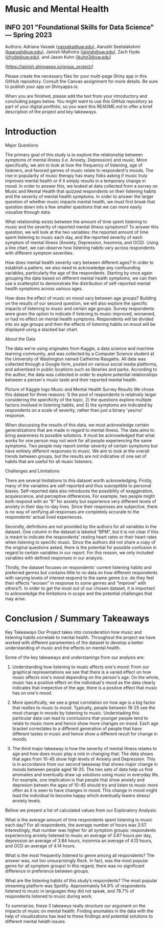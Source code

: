 # Music and Mental Health 
## INFO 201 "Foundational Skills for Data Science" — Spring 2023

Authors: Adriana Vassek (vasseka@uw.edu), Aarushi Seetalakshmi (baarush@uw.edu), Jainish Malhotra (jainish@uw.edu), Zach Hyde (zhyde@uw.edu), and Jason Kuhn (jkuhn3@uw.edu)

(https://jainish.shinyapps.io/group_project/)

Please create the necessary files for your multi-page Shiny app in this GitHub repository. Consult the Canvas assignment for more details. Be sure to publish your app on Shinyapps.io.

When you are finished, please add the text from your introductory and concluding pages below. You might want to use this GitHub repository as part of your digital portfolio, so you want this README.md to offer a brief description of the project and key takeaways.

# Introduction
Major Questions

The primary goal of this study is to explore the relationship between symptoms of mental illness (i.e. Anxiety, Depression) and music. More specifically, we aim to look at how the frequency of listening, age of listeners, and favored genres of music relate to respondent's moods. The rise in popularity of music therapy has many folks asking if music truly improves mental health or if it simply results in a temporary change in mood. In order to answer this, we looked at data collected from a survey on Music and Mental Health that quizzed respondents on their listening habits and the severity of mental health symptoms. In order to answer the larger question of whether music impacts mental health, we must first break that question down into a few smaller questions that we can more easily visualize through data:


What relationship exists between the amount of time spent listening to music and the severity of reported mental illness symptoms?
To answer this question, we will look at the two variables: the reported amount of time spent listening to music each day, and the reported severity of each symptom of mental illness (Anxiety, Depression, Insomnia, and OCD). Using a line chart, we can observe how listening habits vary across respondents with different symptom severities.


How does mental health severity vary between different ages?
In order to establish a pattern, we also need to acknowledge any confounding variables, particularly the age of the respondents. Starting by once again grouping the data based on different mental health symptoms, we can then use a scatterplot to demonstrate the distribution of self-reported mental health symptoms across various ages.


How does the effect of music on mood vary between age groups?
Building on the results of our second question, we will also explore the specific impacts of listening to music and certain age groups. Survey respondents were given the option to indicate if listening to music improved, worsened, or had no effect on mental health symptoms. Respondents will be divided into six age groups and then the effects of listening habits on mood will be displayed using a stacked bar chart.


About the Data

The data we're using originates from Kaggle, a data science and machine learning community, and was collected by a Computer Science student at the University of Washington named Catherine Rasgaitis. All data was collected through a Google form, posted on various social media platforms, and advertised in public locations such as libraries and parks. According to the author, the data was collected in order to explore potential relationships between a person's music taste and their reported mental health.

Picture of Kaggle logo Music and Mental Health Survey Results
We chose this dataset for three reasons: 1) the pool of respondents is relatively larger considering the specificity of the topic, 2) the questions explore multiple factors involved in listening habits, and 3) the symptoms are indicated by respondents on a scale of severity, rather than just a binary 'yes/no' response.

When discussing the results of this data, we must acknowledge certain generalizations that are made in regard to mental illness. The data aims to bring awareness to possible solutions. It must be acknowledged that what works for one person may not work for all people experiencing the same symptoms. Two people may report similar severity of certain symptoms but have entirely different responses to music. We aim to look at the overall trends between groups, but the results are not indicative of one set of habits that are useful for all music listeners.


Challenges and Limitations

There are several limitations to this dataset worth acknowledging. Firstly, many of the variables are self-reported and thus susceptible to personal biases. Self-reported data also introduces the possibility of exaggeration, acquiescence, and perceptive differences. For example, two people might both respond with an “8” for anxiety but experience very different levels of anxiety in their day-to-day lives. Since their responses are subjective, there is no way of verifying all responses are completely accurate to the respondents’ actual lived experiences.

Secondly, definitions are not provided by the authors for all variables in the dataset. One column in the dataset is labeled “BPM”, but it is not clear if this is meant to indicate the respondents’ resting heart rates or their heart rates when listening to specific music. Since the authors did not share a copy of the original questions asked, there is the potential for possible confusion in regard to certain variables in our report. For this reason, we only included variables with defined responses in our analysis.

Thirdly, the dataset focuses on respondents' current listening habits and preferred genres but contains little to no data on how different respondents with varying levels of interest respond to the same genre (i.e. do they feel their effects “worsen” in response to some genres and “improve” with others?). In order to get the most out of our chosen dataset, it is important to acknowledge the limitations in scope and the potential challenges that may arise.


# Conclusion / Summary Takeaways

Key Takeaways
Our Project takes into consideration how music and listening habits correlate to mental health. Throughout the project we have worked with different paramenters of the dataset to develop a better understanding of music and the effects on mental health.

Some of the key takeaways and understanings from our analysis are:
1. Understanding how listening to music affects one's mood: From our graphical representations we see that there is a varied effect on how music affects one's mood depending on the person's age. On the whole, music has a positive effect on the individual's mood as the data clearly indicates that irrepective of the age, there is a positive effect that music has on one's mood.

2. More specifically, we see a great correlation on how age is a big factor that realtes to music to mood. Typically, people between 18-25 see the most change in moods by listening to music. Understading this particular data can lead to conclusions that younger people tend to relate to music more and hence show more changes on mood. Each age bracket correclates to a different generation of people that have different tastes in music and hence show a different result for change in moods.

3. The third major takeaway is how the severity of mental illness relates to age and how does music play a role in changing that: The data shows that ages from 10-45 show high levels of Anxiety and Depression. This is in accordance from our second takeaway that shows major change in moods between people aged 18-25. The two sets of data help us find anomalies and eventually draw up solutions using music in everyday life. For example, one implication is that people that show anxiety and depresion betwen the ages of 10-45 should try and listen to music more often as it is seen to have changes in mood. This change in mood might lead the individual to become happy which eventually lowers stress/ anxiety levels.

Bellow we present a list of calculated values from our Exploratory Analysis:

What is the average amount of time respondents spent listening to music each day?
For all respondents, the average number of hours was 3.57. Interestingly, that number was higher for all symptom groups: respondents experiencing anxiety listened to music an average of 3.67 hours per day, depression an average of 3.84 hours, insomnia an average of 4.13 hours, and OCD an average of 4.14 hours.

What is the most frequently listened to genre among all respondents?
The answer was, not too unsurprisingly Rock. In fact, was the most popular genre for all symptom groups! In this regard, there was no significant difference in preference between groups.

What are the listening habits of this study’s respondents?
The most popular streaming platform was Spotify. Approximately 54.9% of respondents listened to music in languages they did not speak, and 78.7% of respondents listened to music during work.

To summarize, these 3 takeawys really structure our argument on the impacts of music on mental health. Finding anomalies in the data with the help of visualizations has lead to these findings and potential solutions to different mental helath issues.
